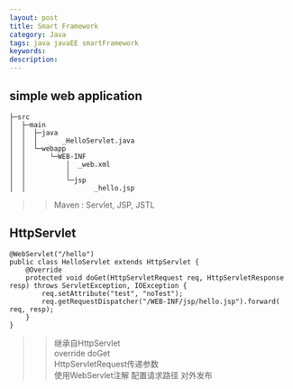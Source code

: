 ```yaml
---
layout: post
title: Smart Framework
category: Java
tags: java javaEE smartFramework
keywords:
description:
---
```


## simple web application  

```
├─src
│  ├─main
│  │  ├─java
│  │  │      _HelloServlet.java
│  │  └─webapp
│  │      └─WEB-INF
│  │          │  _web.xml
│  │          │  
│  │          └─jsp
│  │                 _hello.jsp
```  

>> Maven : Servlet, JSP, JSTL  

## HttpServlet  

```
@WebServlet("/hello")
public class HelloServlet extends HttpServlet {
    @Override
    protected void doGet(HttpServletRequest req, HttpServletResponse resp) throws ServletException, IOException {
        req.setAttribute("test", "noTest");
        req.getRequestDispatcher("/WEB-INF/jsp/hello.jsp").forward( req, resp);
    }
}
```  

>> 继承自HttpServlet  
>> override doGet  
>> HttpServletRequest传递参数  
>> 使用WebServlet注解 配置请求路径 对外发布  





